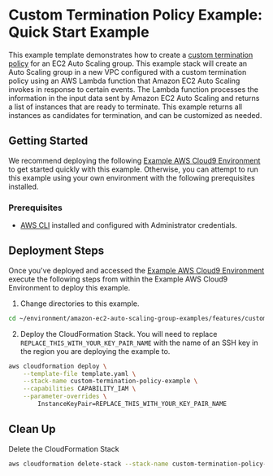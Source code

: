 # Custom Termination Policy Example: Quick Start Example

This example template demonstrates how to create a [custom termination policy](https://docs.aws.amazon.com/autoscaling/ec2/userguide/lambda-custom-termination-policy.html) for an EC2 Auto Scaling group. This example stack will create an Auto Scaling group in a new VPC configured with a custom termination policy using an AWS Lambda function that Amazon EC2 Auto Scaling invokes in response to certain events. The Lambda function processes the information in the input data sent by Amazon EC2 Auto Scaling and returns a list of instances that are ready to terminate. This example returns all instances as candidates for termination, and can be customized as needed.

## Getting Started

We recommend deploying the following [Example AWS Cloud9 Environment](/environment/README.md) to get started quickly with this example. Otherwise, you can attempt to run this example using your own environment with the following prerequisites installed.

### Prerequisites

* [AWS CLI](https://docs.aws.amazon.com/cli/latest/userguide/cli-chap-install.html) installed and configured with Administrator credentials.

## Deployment Steps

Once you've deployed and accessed the [Example AWS Cloud9 Environment](/environment/README.md) execute the following steps from within the Example AWS Cloud9 Environment to deploy this example.

1. Change directories to this example.

```bash
cd ~/environment/amazon-ec2-auto-scaling-group-examples/features/custom-termination-policies/quick-start-example
```

2. Deploy the CloudFormation Stack. You will need to replace `REPLACE_THIS_WITH_YOUR_KEY_PAIR_NAME` with the name of an SSH key in the region you are deploying the example to.

```bash
aws cloudformation deploy \
    --template-file template.yaml \
    --stack-name custom-termination-policy-example \
    --capabilities CAPABILITY_IAM \
    --parameter-overrides \
        InstanceKeyPair=REPLACE_THIS_WITH_YOUR_KEY_PAIR_NAME
```

## Clean Up

Delete the CloudFormation Stack

```bash
aws cloudformation delete-stack --stack-name custom-termination-policy-example
```